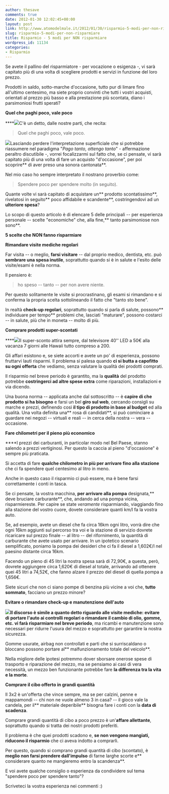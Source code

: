 ```yaml
---
author: thesave
comments: true
date: 2012-01-30 12:02:45+00:00
layout: post
link: http://www.atomodelmale.it/2012/01/30/risparmio-5-modi-per-non-risparmiare/
slug: risparmio-5-modi-per-non-risparmiare
title: Risparmio - 5 modi per NON risparmiare
wordpress_id: 11134
categories:
- Risparmio
---
```


Se avete il pallino del risparmiatore - per vocazione o esigenza -, vi sarà capitato più di una volta di scegliere prodotti e servizi in funzione del loro prezzo.

Prodotti in saldo, sotto-marche d'occasione, tutto pur di limare fino all'ultimo centesimo, ma siete proprio convinti che tutti i vostri acquisti, orientati al prezzo più basso e alla prestazione più scontata, diano i parsimoniosi frutti sperati?

**Quel che paghi poco, vale poco**

****![](http://www.atomodelmale.it/wp-content/uploads/2012/01/burning-euro-300x187.jpg)C'è un detto, dalle nostre parti, che recita:


<blockquote>Quel che paghi poco, vale poco.</blockquote>


![](http://www.atomodelmale.it/wp-content/uploads/2012/01/risparmio-258x300.jpg)Lasciando perdere l'interpretazione superficiale che si potrebbe riassumere nel paradigma "_Pago tanto, ottengo tanto_" - affermazione peraltro discutibile -, vorrei focalizzarmi sul fatto che, se ci pensate, vi sarà capitato più di una volta di fare un acquisto "d'occasione", per poi scoprire** di aver preso una sonora cantonata**.

Nel mio caso ho sempre interpretato il nostrano proverbio come:


<blockquote>Spendere poco per spendere molto (in seguito).</blockquote>


Quante volte vi sarà capitato di acquistare un** prodotto scontatissimo**, rivelatosi in seguito** poco affidabile e scandente**, costringendovi ad un **ulteriore spesa**?

Lo scopo di questo articolo è di elencare 5 delle principali -- per esperienza personale -- scelte "economiche" che, alla fine,** tanto parsimoniose non sono**.

**5 scelte che NON fanno risparmiare**

**Rimandare visite mediche regolari**

Far visita -- o meglio, **farsi visitare** -- dal proprio medico, dentista, etc. può **sembrare una spesa inutile**, soprattutto quando si è in salute e l'esito delle visite/esami è nella norma.

Il pensiero è:


<blockquote>ho speso -- tanto -- per non avere niente.</blockquote>


Per questo solitamente le visite si procrastinano, gli esami si rimandano e si conferma la propria scelta sottolineando il fatto che "tanto sto bene".

In realtà **check-up regolari**, soprattutto quando si parla di salute, possono** individuare per tempo** problemi che, lasciati "maturare", possono costarci -- in salute, più che in moneta -- molto di più.

**Comprare prodotti super-scontati**

****![](http://www.atomodelmale.it/wp-content/uploads/2012/01/fake-iphone-148x300.jpg)Il super-sconto attira sempre, dal televisore 40'' LED a 50€ alla vacanza 7 giorni alle Hawaii tutto compreso a 200.

Gli affari esistono e, se siete accorti e avete un po' di esperienza, possono fruttarvi lauti risparmi. Il problema si palesa quando **ci si butta a capofitto su ogni offerta** che vediamo, senza valutare la qualità dei prodotti comprati.

Il risparmio nel breve periodo è garantito, ma la **qualità** del prodotto potrebbe **costringerci ad altre spese extra** come riparazioni, installazioni e via dicendo.

Una buona norma -- applicata anche dal sottoscritto -- è **capire di che prodotto si ha bisogno** e farsi un bel **giro sul web**, cercando consigli su marche e prezzi, definendo così **il tipo di prodotto in base al budget** ed alla qualità. Una volta definita una** rosa di candidati**, si può cominciare a guardare nei negozi -- virtuali e reali -- in cerca della nostra -- vera -- occasione.

**Fare chilometri per il pieno più economico**

****I prezzi dei carburanti, in particolar modo nel Bel Paese, stanno salendo a prezzi vertiginosi. Per questo la caccia al pieno "d'occasione" è sempre più praticata.

Si accetta di fare **qualche chilometro in più per arrivare fino alla stazione** che ci fa spendere quel centesimo al litro in meno.

Anche in questo caso il risparmio ci può essere, ma è bene farsi correttamente i conti in tasca.

Se ci pensate, la vostra macchina, **per arrivare alla pompa** designata,** deve bruciare carburante**, che, andando ad una pompa vicina, risparmiereste. Per capire se state _veramente_ risparmiando, viaggiando fino alla stazione del vostro cuore, dovete considerare quanti km/l fa la vostra auto.

Se, ad esempio, avete un diesel che fa circa 16km ogni litro, vorrà dire che ogni 16km aggiunti sul percorso tra voi e la stazione di servizio dovrete ricaricare sul prezzo finale -- al litro -- del rifornimento, la quantità di carburante che avete usato per arrivare. In un ipotetico scenario semplificato, poniamo la pompa dei desideri che ci fa il diesel a 1,602€/l nel paesino distante circa 16km.

Facendo un pieno di 45 litri la nostra spesa sarà di 72,90€, a questa, però, dovrete aggiungere circa 1,620€ di diesel al totale, arrivando ad ottenere quei 45 litri a 74,52€, che fanno alzare il prezzo del diesel di quella pompa a 1,656€.

Siete sicuri che non ci siano pompe di benzina più vicine a voi che, **tutto sommato**, facciano un prezzo minore?

**Evitare o rimandare check-up e manutenzione dell'auto**

****![](http://www.atomodelmale.it/wp-content/uploads/2012/01/paperino-313-300x237.jpg)Il discorso è simile a quanto detto riguardo alle visite mediche: **evitare di portare l'auto ai controlli regolari o rimandare il cambio** di olio, gomme, etc.** vi farà risparmiare nel breve periodo**, ma ricambi e manutenzione sono necessari per ridurre l'usura del mezzo e soprattutto per garantire la nostra sicurezza.

Gomme usurate, airbag non controllati e parti che si surriscaldano o bloccano possono portare al** malfunzionamento totale del veicolo**.

Nella migliore delle ipotesi potremmo dover sborsare onerose spese di trasporto e riparazione del mezzo, ma se pensiamo ai casi di vera necessità, un mezzo ben funzionante potrebbe fare **la differenza tra la vita e la morte**.

**Comprare il cibo offerto in grandi quantità**

Il 3x2 è un'offerta che vince sempre, ma se per calzini, penne e mappamondi -- chi non ne vuole almeno 3 in casa? -- il gioco vale la candela, per il** materiale deperibile** bisogna fare i conti con la **data di scadenza**.

Comprare grandi quantità di cibo a poco prezzo è un'**affare allettante**, soprattutto quando si tratta dei nostri prodotti preferiti.

Il problema è che quei prodotti scadono e, **se non vengono mangiati, riducono il risparmio** che ci aveva indotto a comprarli.

Per questo, quando si comprano grandi quantità di cibo (scontato), è **meglio non farsi prendere dall'impulso** di farne larghe scorte e** considerare quanto ne mangieremo entro la scandenza**.

E voi avete qualche consiglio o esperienza da condividere sul tema "spendere poco per spendere tanto"?

Scriveteci la vostra esperienza nei commenti :)
